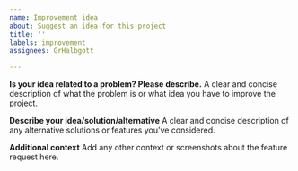 ```yaml
---
name: Improvement idea
about: Suggest an idea for this project
title: ''
labels: improvement
assignees: GrHalbgott

---
```


**Is your idea related to a problem? Please describe.**
A clear and concise description of what the problem is or what idea you have to improve the project.

**Describe your idea/solution/alternative**
A clear and concise description of any alternative solutions or features you've considered.

**Additional context**
Add any other context or screenshots about the feature request here.
